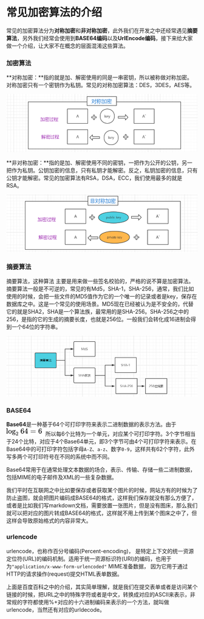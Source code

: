 # 常见加密算法的介绍

常见的加密算法分为**对称加密**和**非对称加密**，此外我们在开发之中还经常遇见**摘要算法**，另外我们经常会使用到**BASE64编码**以及**UrlEncode编码**，接下来给大家做一个介绍，让大家不在概念的层面混淆这些算法。

### 加密算法

**对称加密：**指的就是加、解密使用的同是一串密钥，所以被称做对称加密。对称加密只有一个密钥作为私钥。常见的对称加密算法：DES，3DES，AES等。

![image-20211225162557769](../../img/image-20211225162557769.png)

**非对称加密：**指的是加、解密使用不同的密钥，一把作为公开的公钥，另一把作为私钥。公钥加密的信息，只有私钥才能解密。反之，私钥加密的信息，只有公钥才能解密。常见的加密算法有RSA，DSA，ECC，我们使用最多的就是RSA。 

![image-20211225162634791](../../img/image-20211225162634791.png)

### 摘要算法

摘要算法，这种算法 主要是用来做一些签名校验的，严格的说不算是加密算法。摘要算法一般是不可逆的，常见的有Md5，SHA-1，SHA-256，通常，我们比如使用的时候，会把一些文件的MD5值作为它的一个唯一的记录或者是key，保存在数据库之中。这是一个常见的使用场景。MD5现在已经被认为是不安全的，代替它的就是SHA2，SHA是一个算法族，最常用的是SHA-256。SHA-256之中的256，是指的它的生成的摘要长度，也就是256位。一般我们会转化成16进制会得到一个64位的字符串。

![image-20211225163802789](../../img/image-20211225163802789.png)

### BASE64

**Base64**是一种基于64个可打印字符来表示二进制数据的表示方法。由于![image-20211225164213316](../../img/image-20211225164213316.png)所以每6个比特为一个单元，对应某个可打印字符。3个字节相当于24个比特，对应于4个Base64单元，即3个字节可由4个可打印字符来表示。在Base64中的可打印字符包括字母`A-Z`、`a-z`、数字`0-9`，这样共有62个字符，此外写多两个可打印符号在不同的系统中而不同。

Base64常用于在通常处理文本数据的场合，表示、传输、存储一些二进制数据，包括MIME的电子邮件及XML的一些复杂数据。

我们平时在互联网之中比如要保存或者获取某个图片的时候，网站方有的时候为了防止盗图，就会把图片编码成BASE64的格式，这样我们保存就没有那么方便了，或者是比如我们写markdown文档，需要放置一张图片，但是没有图床，那么我们就可以把对应的图片转成BASE64的格式，这样就不用上传到某个图床之中了，但这样会导致原始格式的内容非常大。

### urlencode

urlencode，也称作百分号编码(Percent-encoding)， 是特定上下文的统一资源定位符(URL)的编码机制。适用于统一资源标识符(URI)的编码，也用于为`"application/x-www-form-urlencoded"` MIME准备数据， 因为它用于通过HTTP的请求操作(request)提交HTML表单数据。

上面是百度百科之中的介绍，其实简单理解，就是我们在提交表单或者是访问某个链接的时候，把URL之中的特殊字符或者是中文，转换成对应的ASCII来表示，非常规的字符都使用%+对应的十六进制编码来表示的一个方法，就叫做urlencode，当然还有对应的urldecode。

